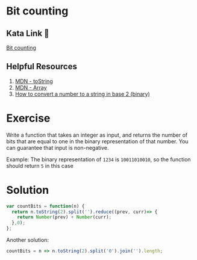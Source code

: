 # Bit counting

## Kata Link 🥋

[Bit counting](https://www.codewars.com/kata/526571aae218b8ee490006f4/train/javascript)

## Helpful Resources

1. [MDN - toString](https://developer.mozilla.org/en-US/docs/Web/JavaScript/Reference/Global_Objects/Number/toString)
2. [MDN - Array](https://developer.mozilla.org/en-US/docs/Web/JavaScript/Reference/Global_Objects/Array)
3. [How to convert a number to a string in base 2 (binary)](https://www.w3schools.com/jsref/jsref_tostring_number.asp)

# Exercise
Write a function that takes an integer as input, and returns the number of bits that are equal to one in the binary representation of that number. You can guarantee that input is non-negative.

Example: The binary representation of `1234` is `10011010010`, so the function should return `5` in this case


# Solution

```js
var countBits = function(n) {
  return n.toString(2).split('').reduce((prev, curr)=> {
    return Number(prev) + Number(curr);
  },0);
};
```
Another solution:
```js
countBits = n => n.toString(2).split('0').join('').length;
```